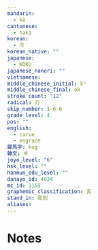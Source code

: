 ```yaml
---
mandarin:
  - kè
cantonese:
  - hak1
korean:
  - 각
korean_native: ""
japanese:
  - KOKU
japanese_nanori: ""
vietnamese:
middle_chinese_initial: kʰ
middle_chinese_final: ək
stroke_count: "12"
radical: 刀
skip_number: 1-6-6
grade_level: 4
pos: ""
english:
  - carve
  - engrace
羅馬字: kug
韓文: 쿡
joyo_level: "6"
hsk_level: ""
hanmun_edu_level: ""
danayo_id: 4034
mc_id: 1155
graphemic_classification: 亥
stand_in: 彫刻
aliases:
---
```


# Notes
